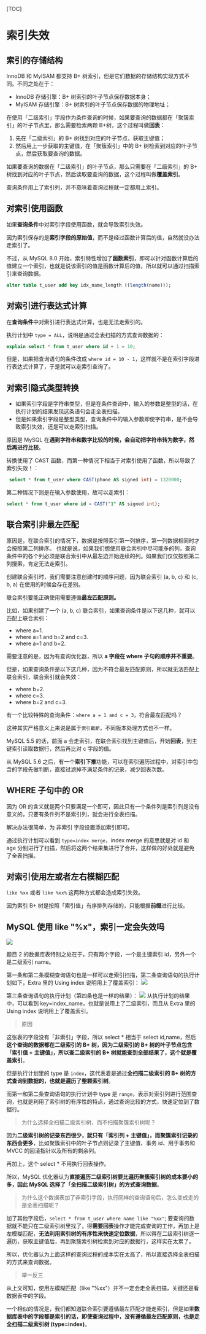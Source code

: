 
[TOC]
# 索引失效

## 索引的存储结构

InnoDB 和 MyISAM 都支持 B+ 树索引，但是它们数据的存储结构实现方式不同。不同之处在于：

- InnoDB 存储引擎：B+ 树索引的叶子节点保存数据本身；
- MyISAM 存储引擎：B+ 树索引的叶子节点保存数据的物理地址；

在使用「二级索引」字段作为条件查询的时候，如果要查询的数据都在「聚簇索引」的叶子节点里，那么需要检索两颗 B+树，这个过程叫做**回表**：

1. 先在「二级索引」的 B+ 树找到对应的叶子节点，获取主键值；
1. 然后用上一步获取的主键值，在「聚簇索引」中的 B+ 树检索到对应的叶子节点，然后获取要查询的数据。

如果要查询的数据在「二级索引」的叶子节点，那么只需要在「二级索引」的 B+ 树找到对应的叶子节点，然后读取要查询的数据，这个过程叫做**覆盖索引**。

查询条件用上了索引列，并不意味着查询过程就一定都用上索引。
## 对索引使用函数

如果**查询条件**中对索引字段使用函数，就会导致索引失效。

因为索引保存的是**索引字段的原始值**，而不是经过函数计算后的值，自然就没办法走索引了。

不过，从 MySQL 8.0 开始，索引特性增加了**函数索引**，即可以针对函数计算后的值建立一个索引，也就是说该索引的值是函数计算后的值，所以就可以通过扫描索引来查询数据。

```sql
alter table t_user add key idx_name_length ((length(name)));
```
## 对索引进行表达式计算

在**查询条件**中对索引进行表达式计算，也是无法走索引的。

执行计划中 `type = ALL`，说明是通过全表扫描的方式查询数据的：
```sql
explain select * from t_user where id + 1 = 10;
```

但是，如果把查询语句的条件改成 `where id = 10 - 1`，这样就不是在索引字段进行表达式计算了，于是就可以走索引查询了。
## 对索引隐式类型转换

- 如果索引字段是字符串类型，但是在条件查询中，输入的参数是整型的话，在执行计划的结果发现这条语句会走全表扫描。
- 但是如果索引字段是整型类型，查询条件中的输入参数即使字符串，是不会导致索引失效，还是可以走索引扫描。

原因是 MySQL 在**遇到字符串和数字比较的时候，会自动把字符串转为数字，然后再进行比较**。
 
 转换使用了 CAST 函数，而第一种情况下相当于对索引使用了函数，所以导致了索引失效！：
```sql
 select * from t_user where CAST(phone AS signed int) = 1320000;
```

第二种情况下则是在输入参数使用，故可以走索引：
```sql
select * from t_user where id = CAST("1" AS signed int);
```

## 联合索引非最左匹配

原因是，在联合索引的情况下，数据是按照索引第一列排序，第一列数据相同时才会按照第二列排序。
也就是说，如果我们想使用联合索引中尽可能多的列，查询条件中的各个列必须是联合索引中从最左边开始连续的列。如果我们仅仅按照第二列搜索，肯定无法走索引。

创建联合索引时，我们需要注意创建时的顺序问题，因为联合索引 (a, b, c) 和 (c, b, a) 在使用的时候会存在差别。

联合索引要能正确使用需要遵循**最左匹配原则。**

比如，如果创建了一个 (a, b, c) 联合索引，如果查询条件是以下这几种，就可以匹配上联合索引：

- where a=1.
- where a=1 and b=2 and c=3.
- where a=1 and b=2.

需要注意的是，因为有查询优化器，所以 **a 字段在 where 子句的顺序并不重要**。

但是，如果查询条件是以下这几种，因为不符合最左匹配原则，所以就无法匹配上联合索引，联合索引就会失效：

- where b=2.
- where c=3.
- where b=2 and c=3.


有一个比较特殊的查询条件：`where a = 1 and c = 3`，符合最左匹配吗？

这种其实严格意义上来说是属于`索引截断`，不同版本处理方式也不一样。

MySQL 5.5 的话，前面 a 会走索引，在联合索引找到主键值后，开始**回表**，到主键索引读取数据行，然后再比对 c 字段的值。

从 MySQL 5.6 之后，有一个**索引下推**功能，可以在索引遍历过程中，对索引中包含的字段先做判断，直接过滤掉不满足条件的记录，减少回表次数。

## WHERE 子句中的 OR

因为 OR 的含义就是两个只要满足一个即可，因此只有一个条件列是索引列是没有意义的，只要有条件列不是索引列，就会进行全表扫描。

解决办法很简单，为 非索引 字段设置添加索引即可。

通过执行计划可以看到 `type=index merge`，index merge 的意思就是对 id 和 age 分别进行了扫描，然后将这两个结果集进行了合并，这样做的好处就是避免了全表扫描。
## 对索引使用左或者左右模糊匹配

`like %xx` 或者 `like %xx%` 这两种方式都会造成索引失效。

因为索引 B+ 树是按照「索引值」有序排列存储的，只能根据**前缀**进行比较。
## MySQL 使用 like "%x"，索引一定会失效吗

![](https://camo.githubusercontent.com/11cd9e6eec592a3b7ffcbe3a7e972f856c70a1d742d589d70e7669c2c7ee49f8/68747470733a2f2f696d672d626c6f672e6373646e696d672e636e2f696d675f636f6e766572742f63336531346361376335353831613834383230663761396436343764346431342e706e67)

题目 2 的数据库表特别之处在于，只有两个字段，一个是主键索引 id，另外一个是二级索引 name。

第一条和第二条模糊查询语句也是一样可以走索引扫描，第二条查询语句的执行计划如下，Extra 里的 Using index 说明用上了覆盖索引：
![](https://camo.githubusercontent.com/3beb4ed229649b41e6906f2decb0d7c17f13927eaf9420dbc30455da506d36e8/68747470733a2f2f696d672d626c6f672e6373646e696d672e636e2f696d675f636f6e766572742f64323530613662613330363865663431646139303339393734646164323036612e706e67)

第三条查询语句的执行计划（第四条也是一样的结果）：
![](https://camo.githubusercontent.com/ed409b3a59a190b9e7a276ce8d4dbe41decd52e1a858b5256592e4dbcfa1ac36/68747470733a2f2f696d672d626c6f672e6373646e696d672e636e2f696d675f636f6e766572742f39343861633365363363333661393331303138363065376461313164646334322e706e67)
从执行计划的结果中，可以看到 key=index_name，也就是说用上了二级索引，而且从 Extra 里的 Using index 说明用上了覆盖索引。

> 原因

这张表的字段没有「非索引」字段，所以 select * 相当于 select id,name，然后**这个查询的数据都在二级索引的 B+ 树，因为二级索引的 B+ 树的叶子节点包含「索引值 + 主键值」，所以查二级索引的 B+ 树就能查到全部结果了，这个就是覆盖索引**。

但是执行计划里的 type 是 `index`，这代表着是通过**全扫描二级索引的 B+ 树的方式查询到数据的，也就是遍历了整颗索引树**。

而第一和第二条查询语句的执行计划中 type 是 `range`，表示对索引列进行范围查询，也就是利用了索引树的有序性的特点，通过查询比较的方式，快速定位到了数据行。

> 为什么选择全扫描二级索引树，而不扫描聚簇索引树呢？

因为**二级索引树的记录东西很少，就只有「索引列 + 主键值」，而聚簇索引记录的东西会更多**，比如聚簇索引中的叶子节点则记录了主键值、事务 id、用于事务和 MVCC 的回滚指针以及所有的剩余列。

再加上，这个 select * 不用执行回表操作。

所以，MySQL 优化器认为**直接遍历二级索引树要比遍历聚簇索引树的成本要小的多，因此 MySQL 选择了「全扫描二级索引树」的方式查询数据**。

> 为什么这个数据表加了非索引字段，执行同样的查询语句后，怎么变成走的是全表扫描呢？

加了其他字段后，`select * from t_user where name like "%xx"`; 要查询的数据就不能只在二级索引树里找了，得**需要回表**操作才能完成查询的工作，再加上是左模糊匹配，**无法利用索引树的有序性来快速定位数据**，所以得在二级索引树逐一遍历，获取主键值后，再到聚簇索引树检索到对应的数据行，这样实在太累了。

所以，优化器认为上面这样的查询过程的成本实在太高了，所以直接选择全表扫描的方式来查询数据。

> 举一反三

从上文可知，使用左模糊匹配（like "%xx"）并不一定会走全表扫描，关键还是看数据表中的字段。

一个相似的情况是，我们都知道联合索引要遵循最左匹配才能走索引，但是如果**数据库表中的字段都是索引的话，即使查询过程中，没有遵循最左匹配原则，也是走全扫描二级索引树 (type=index)**。
